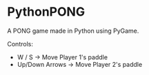 # PythonPONG

A PONG game made in Python using PyGame.

Controls:
- W / S -> Move Player 1's paddle
- Up/Down Arrows -> Move Player 2's paddle
